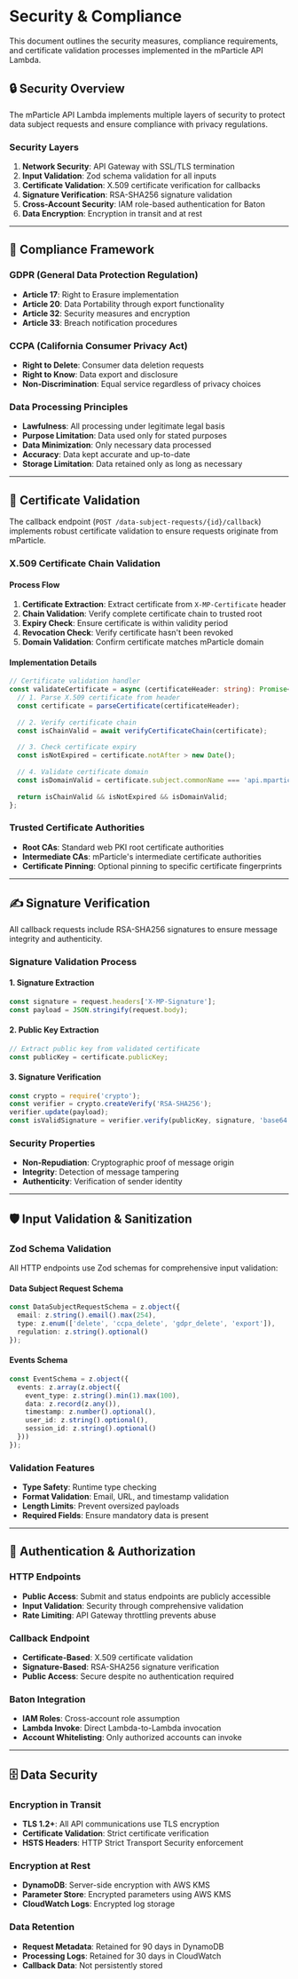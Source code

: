 # Security & Compliance

This document outlines the security measures, compliance requirements, and certificate validation processes implemented in the mParticle API Lambda.

## 🔒 Security Overview

The mParticle API Lambda implements multiple layers of security to protect data subject requests and ensure compliance with privacy regulations.

### Security Layers
1. **Network Security**: API Gateway with SSL/TLS termination
2. **Input Validation**: Zod schema validation for all inputs
3. **Certificate Validation**: X.509 certificate verification for callbacks
4. **Signature Verification**: RSA-SHA256 signature validation
5. **Cross-Account Security**: IAM role-based authentication for Baton
6. **Data Encryption**: Encryption in transit and at rest

---

## 📜 Compliance Framework

### GDPR (General Data Protection Regulation)
- **Article 17**: Right to Erasure implementation
- **Article 20**: Data Portability through export functionality
- **Article 32**: Security measures and encryption
- **Article 33**: Breach notification procedures

### CCPA (California Consumer Privacy Act)
- **Right to Delete**: Consumer data deletion requests
- **Right to Know**: Data export and disclosure
- **Non-Discrimination**: Equal service regardless of privacy choices

### Data Processing Principles
- **Lawfulness**: All processing under legitimate legal basis
- **Purpose Limitation**: Data used only for stated purposes
- **Data Minimization**: Only necessary data processed
- **Accuracy**: Data kept accurate and up-to-date
- **Storage Limitation**: Data retained only as long as necessary

---

## 🔐 Certificate Validation

The callback endpoint (`POST /data-subject-requests/{id}/callback`) implements robust certificate validation to ensure requests originate from mParticle.

### X.509 Certificate Chain Validation

#### Process Flow
1. **Certificate Extraction**: Extract certificate from `X-MP-Certificate` header
2. **Chain Validation**: Verify complete certificate chain to trusted root
3. **Expiry Check**: Ensure certificate is within validity period
4. **Revocation Check**: Verify certificate hasn't been revoked
5. **Domain Validation**: Confirm certificate matches mParticle domain

#### Implementation Details
```typescript
// Certificate validation handler
const validateCertificate = async (certificateHeader: string): Promise<boolean> => {
  // 1. Parse X.509 certificate from header
  const certificate = parseCertificate(certificateHeader);
  
  // 2. Verify certificate chain
  const isChainValid = await verifyCertificateChain(certificate);
  
  // 3. Check certificate expiry
  const isNotExpired = certificate.notAfter > new Date();
  
  // 4. Validate certificate domain
  const isDomainValid = certificate.subject.commonName === 'api.mparticle.com';
  
  return isChainValid && isNotExpired && isDomainValid;
};
```

### Trusted Certificate Authorities
- **Root CAs**: Standard web PKI root certificate authorities
- **Intermediate CAs**: mParticle's intermediate certificate authorities
- **Certificate Pinning**: Optional pinning to specific certificate fingerprints

---

## ✍️ Signature Verification

All callback requests include RSA-SHA256 signatures to ensure message integrity and authenticity.

### Signature Validation Process

#### 1. Signature Extraction
```typescript
const signature = request.headers['X-MP-Signature'];
const payload = JSON.stringify(request.body);
```

#### 2. Public Key Extraction
```typescript
// Extract public key from validated certificate
const publicKey = certificate.publicKey;
```

#### 3. Signature Verification
```typescript
const crypto = require('crypto');
const verifier = crypto.createVerify('RSA-SHA256');
verifier.update(payload);
const isValidSignature = verifier.verify(publicKey, signature, 'base64');
```

### Security Properties
- **Non-Repudiation**: Cryptographic proof of message origin
- **Integrity**: Detection of message tampering
- **Authenticity**: Verification of sender identity

---

## 🛡️ Input Validation & Sanitization

### Zod Schema Validation

All HTTP endpoints use Zod schemas for comprehensive input validation:

#### Data Subject Request Schema
```typescript
const DataSubjectRequestSchema = z.object({
  email: z.string().email().max(254),
  type: z.enum(['delete', 'ccpa_delete', 'gdpr_delete', 'export']),
  regulation: z.string().optional()
});
```

#### Events Schema
```typescript
const EventSchema = z.object({
  events: z.array(z.object({
    event_type: z.string().min(1).max(100),
    data: z.record(z.any()),
    timestamp: z.number().optional(),
    user_id: z.string().optional(),
    session_id: z.string().optional()
  }))
});
```

### Validation Features
- **Type Safety**: Runtime type checking
- **Format Validation**: Email, URL, and timestamp validation
- **Length Limits**: Prevent oversized payloads
- **Required Fields**: Ensure mandatory data is present

---

## 🔑 Authentication & Authorization

### HTTP Endpoints
- **Public Access**: Submit and status endpoints are publicly accessible
- **Input Validation**: Security through comprehensive validation
- **Rate Limiting**: API Gateway throttling prevents abuse

### Callback Endpoint
- **Certificate-Based**: X.509 certificate validation
- **Signature-Based**: RSA-SHA256 signature verification
- **Public Access**: Secure despite no authentication required

### Baton Integration
- **IAM Roles**: Cross-account role assumption
- **Lambda Invoke**: Direct Lambda-to-Lambda invocation
- **Account Whitelisting**: Only authorized accounts can invoke

---

## 🗄️ Data Security

### Encryption in Transit
- **TLS 1.2+**: All API communications use TLS encryption
- **Certificate Validation**: Strict certificate verification
- **HSTS Headers**: HTTP Strict Transport Security enforcement

### Encryption at Rest
- **DynamoDB**: Server-side encryption with AWS KMS
- **Parameter Store**: Encrypted parameters using AWS KMS
- **CloudWatch Logs**: Encrypted log storage

### Data Retention
- **Request Metadata**: Retained for 90 days in DynamoDB
- **Processing Logs**: Retained for 30 days in CloudWatch
- **Callback Data**: Not persistently stored
